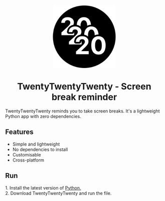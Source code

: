 <p align="center">
  <img src="https://github.com/JsphA/TwentyTwentyTwenty/blob/master/icon.png?raw=true" width="200" height="200">
</p>
<h1 align="center">TwentyTwentyTwenty - Screen break reminder</h1>
<p>TwentyTwentyTwenty reminds you to take screen breaks. It's a lightweight Python app with zero dependencies.<p>
<h2>Features</h2>
<ul>
  <li>Simple and lightweight</li>
  <li>No dependencies to install</li>
  <li>Customisable</li>
  <li>Cross-platform</li>
</ul>
<h2>Run</h2>
<span>1. Install the latest version of <a href="https://www.python.org/downloads/">Python.</a></span>
<br>
<span>2. Download TwentyTwentyTwenty and run the file.
